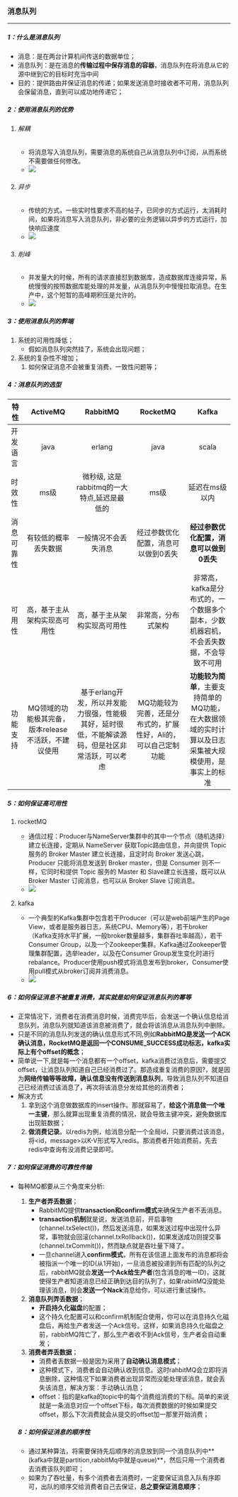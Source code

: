 ### 消息队列

------

##### 1：什么是消息队列

- 消息：是在两台计算机间传送的数据单位；
- 消息队列：是在消息的**传输过程中保存消息的容器**，消息队列在将消息从它的源中继到它的目标时充当中间
- 目的：提供路由并保证消息的传递；如果发送消息时接收者不可用，消息队列会保留消息，直到可以成功地传递它；

##### 2：使用消息队列的优势

1. ###### 解耦

   - 将消息写入消息队列，需要消息的系统自己从消息队列中订阅，从而系统不需要做任何修改。
   - ![](/Users/likang/Code/Git/Middleware/消息队列/photos/解耦.png)

2. ###### 异步

   - 传统的方式，一些实时性要求不高的帖子，已同步的方式运行，太消耗时间，如果将消息写入消息队列，非必要的业务逻辑以异步的方式运行，加快响应速度
   - ![](/Users/likang/Code/Git/Middleware/消息队列/photos/异步.png)

3. ###### 削峰

   - 并发量大的时候，所有的请求直接怼到数据库，造成数据库连接异常，系统慢慢的按照数据库能处理的并发量，从消息队列中慢慢拉取消息。在生产中，这个短暂的高峰期积压是允许的。
   - ![](/Users/likang/Code/Git/Middleware/消息队列/photos/削峰.png)

##### 3：使用消息队列的弊端

1. 系统的可用性降低； 
   - 假如消息队列突然挂了，系统会出现问题；
2. 系统的复杂性不增加；
   1. 如何保证消息不会被重复消费，一致性问题等；

##### 4：消息队列的选型

| 特性       |                      ActiveMQ                       |                           RabbitMQ                           |                           RocketMQ                           |                            Kafka                             |
| ---------- | :-------------------------------------------------: | :----------------------------------------------------------: | :----------------------------------------------------------: | :----------------------------------------------------------: |
| 开发语言   |                        java                         |                            erlang                            |                             java                             |                            scala                             |
| 时效性     |                        ms级                         |         微秒级, 这是rabbitmq的一大特点,延迟是最低的          |                             ms级                             |                        延迟在ms级以内                        |
| 消息可靠性 |                有较低的概率丢失数据                 |                     一般情况不会丢失消息                     |             经过参数优化配置，消息可以做到0丢失              |           **经过参数优化配置，消息可以做到0丢失**            |
| 可用性     |            高，基于主从架构实现高可用性             |                 高，基于主从架构实现高可用性                 |                      非常高，分布式架构                      | 非常高，kafka是分布式的，一个数据多个副本，少数机器宕机，不会丢失数据，不会导致不可用 |
| 功能支持   | MQ领域的功能极其完备，版本release不活跃，不建议使用 | 基于erlang开发，所以并发能力很强，性能极其好，延时很低，不能解读源码，但是社区非常活跃，可以考虑 | MQ功能较为完善，还是分布式的，扩展性好，Ali的，可以自己定制功能 | **功能较为简单**，主要支持简单的MQ功能，在大数据领域的实时计算以及日志采集被大规模使用，是事实上的标准 |

##### 5：如何保证高可用性

1. rocketMQ
   - 通信过程：Producer与NameServer集群中的其中一个节点（随机选择）建立长连接，定期从 NameServer 获取Topic路由信息，并向提供 Topic 服务的 Broker Master 建立长连接，且定时向 Broker 发送心跳，Producer 只能将消息发送到 Broker master，但是 Consumer 则不一样，它同时和提供 Topic 服务的 Master 和 Slave建立长连接，既可以从 Broker Master 订阅消息，也可以从 Broker Slave 订阅消息。
   - ![](/Users/likang/Code/Git/Middleware/消息队列/photos/rocketMQ.png)

2. kafka
   - 一个典型的Kafka集群中包含若干Producer（可以是web前端产生的Page View，或者是服务器日志，系统CPU、Memory等），若干broker（Kafka支持水平扩展，一般broker数量越多，集群吞吐率越高），若干Consumer Group，以及一个Zookeeper集群。Kafka通过Zookeeper管理集群配置，选举leader，以及在Consumer Group发生变化时进行rebalance。Producer使用push模式将消息发布到broker，Consumer使用pull模式从broker订阅并消费消息。
   - ![](/Users/likang/Code/Git/Middleware/消息队列/photos/kafkaMQ.png)

##### 6：如何保证消息不被重复消费，其实就是如何保证消息队列的幂等

- 正常情况下，消费者在消费消息时候，消费完毕后，会发送一个确认信息给消息队列，消息队列就知道该消息被消费了，就会将该消息从消息队列中删除。
- 只是不同的消息队列发送的确认信息形式不同,例如**RabbitMQ是发送一个ACK确认消息，RocketMQ是返回一个CONSUME_SUCCESS成功标志，kafka实际上有个offset的概念**；
- 简单说一下,就是每一个消息都有一个offset，kafka消费过消息后，需要提交offset，让消息队列知道自己已经消费过了。那造成重复消费的原因?，就是因为**网络传输等等故障，确认信息没有传送到消息队列**，导致消息队列不知道自己已经消费过该消息了，再次将该消息分发给其他的消费者；
- 解决方式
  1. 拿到这个消息做数据库的insert操作。那就容易了，**给这个消息做一个唯一主键**，那么就算出现重复消费的情况，就会导致主键冲突，避免数据库出现脏数据；
  2. **做消费记录**。以redis为例，给消息分配一个全局id，只要消费过该消息，将<id，message>以K-V形式写入redis。那消费者开始消费前，先去redis中查询有没消费记录即可。

##### 7：如何保证消费的可靠性传输

- 每种MQ都要从三个角度来分析:

  1. **生产者弄丢数据**；
     - RabbitMQ提供**transaction和confirm模式**来确保生产者不丢消息。
     - **transaction机制**就是说，发送消息前，开启事物(channel.txSelect())，然后发送消息，如果发送过程中出现什么异常，事物就会回滚(channel.txRollback())，如果发送成功则提交事(channel.txCommit())，然而缺点就是吞吐量下降了。
     - 一旦channel进入**confirm模式**，所有在该信道上面发布的消息都将会被指派一个唯一的ID(从1开始)，一旦消息被投递到所有匹配的队列之后，rabbitMQ就会**发送一个Ack给生产者**(包含消息的唯一ID)，这就使得生产者知道消息已经正确到达目的队列了，如果rabiitMQ没能处理该消息，则会**发送一个Nack**消息给你，可以进行重试操作。
  2. **消息队列弄丢数据**；
     - **开启持久化磁盘**的配置；
     - 这个持久化配置可以和confirm机制配合使用，你可以在消息持久化磁盘后，再给生产者发送一个Ack信号。这样，如果消息持久化磁盘之前，rabbitMQ阵亡了，那么生产者收不到Ack信号，生产者会自动重发；
  3. **消费者弄丢数据**；
     - 消费者丢数据一般是因为采用了**自动确认消息模式**；
     - 这种模式下，消费者会自动确认收到信息。这时rahbitMQ会立即将消息删除，这种情况下如果消费者出现异常而没能处理该消息，就会丢失该消息，解决方案：手动确认消息；
     - offset：指的是kafka的topic中的每个消费组消费的下标。简单的来说就是一条消息对应一个offset下标，每次消费数据的时候如果提交offset，那么下次消费就会从提交的offset加一那里开始消费；

  ##### 8：如何保证消息的顺序性

  - 通过某种算法，将需要保持先后顺序的消息放到同一个消息队列中**(kafka中就是partition,rabbitMq中就是queue)**，然后只用一个消费者去消费该队列即可；
  - 如果为了吞吐量，有多个消费者去消费时，一定要保证消息入队有序即可，出队的顺序交给消费者自己去保证，**总之要保证消息顺序**；









